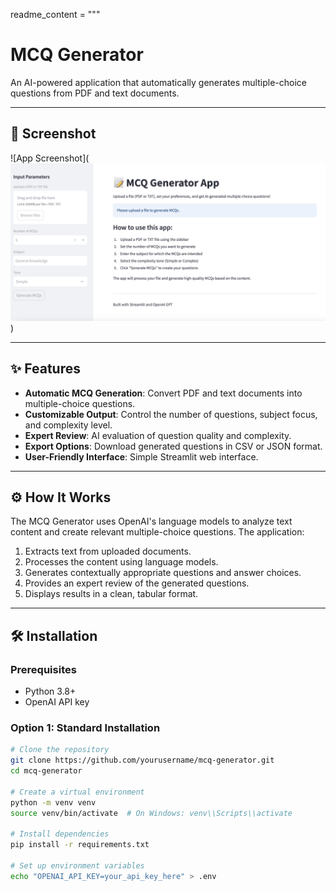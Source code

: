 readme_content = """
# MCQ Generator

An AI-powered application that automatically generates multiple-choice questions from PDF and text documents.

---

## 📸 Screenshot
![App Screenshot](![Alt text](image.png))

---

## ✨ Features

- **Automatic MCQ Generation**: Convert PDF and text documents into multiple-choice questions.
- **Customizable Output**: Control the number of questions, subject focus, and complexity level.
- **Expert Review**: AI evaluation of question quality and complexity.
- **Export Options**: Download generated questions in CSV or JSON format.
- **User-Friendly Interface**: Simple Streamlit web interface.

---

## ⚙️ How It Works

The MCQ Generator uses OpenAI's language models to analyze text content and create relevant multiple-choice questions. The application:

1. Extracts text from uploaded documents.
2. Processes the content using language models.
3. Generates contextually appropriate questions and answer choices.
4. Provides an expert review of the generated questions.
5. Displays results in a clean, tabular format.

---

## 🛠️ Installation

### Prerequisites

- Python 3.8+
- OpenAI API key

### Option 1: Standard Installation

```bash
# Clone the repository
git clone https://github.com/yourusername/mcq-generator.git
cd mcq-generator

# Create a virtual environment
python -m venv venv
source venv/bin/activate  # On Windows: venv\\Scripts\\activate

# Install dependencies
pip install -r requirements.txt

# Set up environment variables
echo "OPENAI_API_KEY=your_api_key_here" > .env
